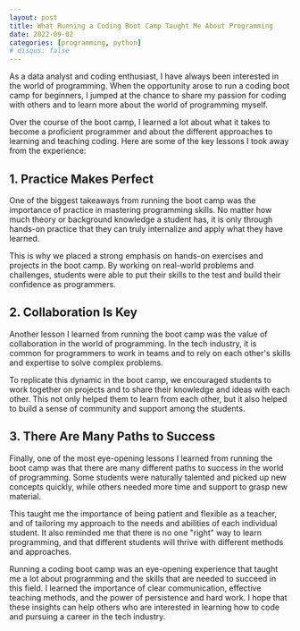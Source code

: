 ```yaml
---
layout: post
title: What Running a Coding Boot Camp Taught Me About Programming
date: 2022-09-02
categories: [programming, python]
# disqus: false
---
```


As a data analyst and coding enthusiast, I have always been interested in the world of programming. When the opportunity arose to run a coding boot camp for beginners, I jumped at the chance to share my passion for coding with others and to learn more about the world of programming myself.

Over the course of the boot camp, I learned a lot about what it takes to become a proficient programmer and about the different approaches to learning and teaching coding. Here are some of the key lessons I took away from the experience:

## 1. Practice Makes Perfect

One of the biggest takeaways from running the boot camp was the importance of practice in mastering programming skills. No matter how much theory or background knowledge a student has, it is only through hands-on practice that they can truly internalize and apply what they have learned.

This is why we placed a strong emphasis on hands-on exercises and projects in the boot camp. By working on real-world problems and challenges, students were able to put their skills to the test and build their confidence as programmers.

## 2. Collaboration Is Key

Another lesson I learned from running the boot camp was the value of collaboration in the world of programming. In the tech industry, it is common for programmers to work in teams and to rely on each other's skills and expertise to solve complex problems.

To replicate this dynamic in the boot camp, we encouraged students to work together on projects and to share their knowledge and ideas with each other. This not only helped them to learn from each other, but it also helped to build a sense of community and support among the students.

## 3. There Are Many Paths to Success

Finally, one of the most eye-opening lessons I learned from running the boot camp was that there are many different paths to success in the world of programming. Some students were naturally talented and picked up new concepts quickly, while others needed more time and support to grasp new material.

This taught me the importance of being patient and flexible as a teacher, and of tailoring my approach to the needs and abilities of each individual student. It also reminded me that there is no one "right" way to learn programming, and that different students will thrive with different methods and approaches.

Running a coding boot camp was an eye-opening experience that taught me a lot about programming and the skills that are needed to succeed in this field. I learned the importance of clear communication, effective teaching methods, and the power of persistence and hard work. I hope that these insights can help others who are interested in learning how to code and pursuing a career in the tech industry.
